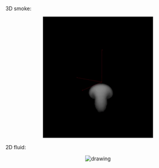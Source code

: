 3D smoke:
<div align="center">
<img src="giphy.gif" alt="drawing" width="300" />
</div>

2D fluid:

<div align="center">
<img src="giphy-2.gif" alt="drawing" width="300" />
</div>